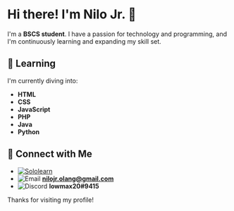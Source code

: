 # Hi there! I'm Nilo Jr. 👋

I'm a **BSCS student**. I have a passion for technology and programming, and I'm continuously learning and expanding my skill set.

## 🌱 Learning

I'm currently diving into:

- **HTML**
- **CSS**
- **JavaScript**
- **PHP**
- **Java**
- **Python**

## 🔗 Connect with Me

- [![Sololearn](https://img.shields.io/badge/Sololearn-%23972B1F.svg?style=for-the-badge&logo=Sololearn&logoColor=white)](https://www.sololearn.com/en/profile/2508058)
- ![Email](https://img.shields.io/badge/Gmail-D14836?style=for-the-badge&logo=gmail&logoColor=white)  **nilojr.olang@gmail.com**
- ![Discord](https://img.shields.io/badge/Discord-5865F2?style=for-the-badge&logo=discord&logoColor=white)  **lowmax20#9415**

Thanks for visiting my profile!
